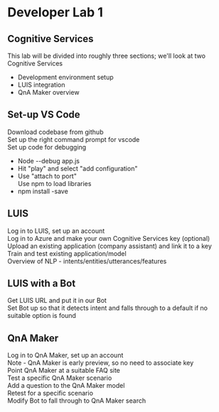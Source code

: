 # Developer Lab 1

## Cognitive Services
This lab will be divided into roughly three sections; we'll look at two Cognitive Services  
- Development environment setup  
- LUIS integration  
- QnA Maker overview    

## Set-up VS Code
Download codebase from github  
Set up the right command prompt for vscode  
Set up code for debugging  
- Node --debug app.js  
- Hit "play" and select "add configuration"  
- Use "attach to port"  
Use npm to load libraries  
- npm install -save  

## LUIS
Log in to LUIS, set up an account  
Log in to Azure and make your own Cognitive Services key (optional)  
Upload an existing application (company assistant) and link it to a key  
Train and test existing application/model  
Overview of NLP - intents/entities/utterances/features  

## LUIS with a Bot
Get LUIS URL and put it in our Bot  
Set Bot up so that it detects intent and falls through to a default if no suitable option is found  

## QnA Maker
Log in to QnA Maker, set up an account  
Note - QnA Maker is early preview, so no need to associate key  
Point QnA Maker at a suitable FAQ site  
Test a specific QnA Maker scenario  
Add a question to the QnA Maker model  
Retest for a specific scenario  
Modify Bot to fall through to QnA Maker search  